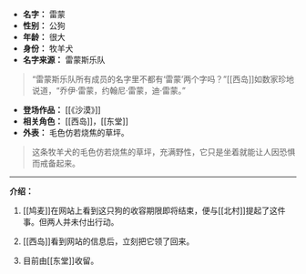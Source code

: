 
- **名字：** 雷蒙
- **性别：** 公狗
- **年龄：** 很大
- **身份：** 牧羊犬
- **名字来源：** 雷蒙斯乐队

> “雷蒙斯乐队所有成员的名字里不都有‘雷蒙’两个字吗？”[[西岛]]如数家珍地说道，“乔伊·雷蒙，约翰尼·雷蒙，迪·雷蒙。”

- **登场作品：** [[《沙漠》]] 
- **相关角色：** [[西岛]]，[[东堂]]
- **外表：** 毛色仿若烧焦的草坪。

> 这条牧羊犬的毛色仿若烧焦的草坪，充满野性，它只是坐着就能让人因恐惧而戒备起来。

---

**介绍：** 

1. [[鸠麦]]在网站上看到这只狗的收容期限即将结束，便与[[北村]]提起了这件事。但两人并未付出行动。

2. [[西岛]]看到网站的信息后，立刻把它领了回来。

3. 目前由[[东堂]]收留。

